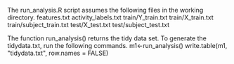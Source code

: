 The run_analysis.R script assumes the following files in the working directory.
features.txt
activity_labels.txt
train/Y_train.txt
train/X_train.txt
train/subject_train.txt
test/X_test.txt
test/subject_test.txt

The function run_analysis() returns the tidy data set.
To generate the tidydata.txt, run the following commands. 
m1<-run_analysis()
write.table(m1, "tidydata.txt", row.names = FALSE)